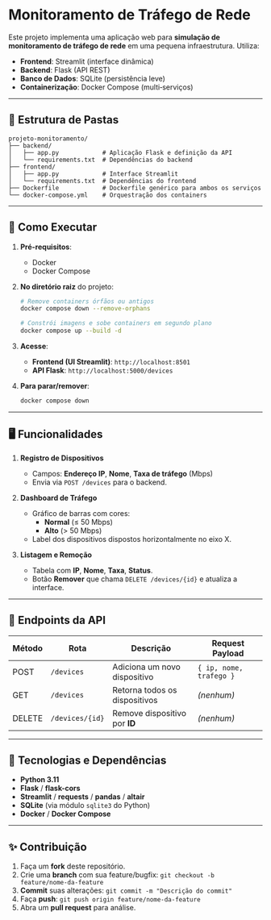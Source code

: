 # Monitoramento de Tráfego de Rede

Este projeto implementa uma aplicação web para **simulação de monitoramento de tráfego de rede** em uma pequena infraestrutura. Utiliza:

- **Frontend**: Streamlit (interface dinâmica)
- **Backend**: Flask (API REST)
- **Banco de Dados**: SQLite (persistência leve)
- **Containerização**: Docker Compose (multi‑serviços)

---

## 📁 Estrutura de Pastas
```
projeto-monitoramento/
├── backend/
│   ├── app.py            # Aplicação Flask e definição da API
│   └── requirements.txt  # Dependências do backend
├── frontend/
│   ├── app.py            # Interface Streamlit
│   └── requirements.txt  # Dependências do frontend
├── Dockerfile            # Dockerfile genérico para ambos os serviços
└── docker-compose.yml    # Orquestração dos containers
```

---

## 🚀 Como Executar

1. **Pré-requisitos**:
   - Docker
   - Docker Compose

2. **No diretório raiz** do projeto:
   ```bash
   # Remove containers órfãos ou antigos
   docker compose down --remove-orphans

   # Constrói imagens e sobe containers em segundo plano
   docker compose up --build -d
   ```

3. **Acesse**:
   - **Frontend (UI Streamlit)**: `http://localhost:8501`
   - **API Flask**: `http://localhost:5000/devices`

4. **Para parar/remover**:
   ```bash
   docker compose down
   ```

---

## 🖥️ Funcionalidades

1. **Registro de Dispositivos**
   - Campos: **Endereço IP**, **Nome**, **Taxa de tráfego** (Mbps)
   - Envia via `POST /devices` para o backend.

2. **Dashboard de Tráfego**
   - Gráfico de barras com cores:
     - **Normal** (≤ 50 Mbps)
     - **Alto** (> 50 Mbps)
   - Label dos dispositivos dispostos horizontalmente no eixo X.

3. **Listagem e Remoção**
   - Tabela com **IP**, **Nome**, **Taxa**, **Status**.
   - Botão **Remover** que chama `DELETE /devices/{id}` e atualiza a interface.

---

## 🔌 Endpoints da API

| Método | Rota            | Descrição                        | Request Payload         |
|--------|-----------------|----------------------------------|-------------------------|
| POST   | `/devices`      | Adiciona um novo dispositivo     | `{ ip, nome, trafego }` |
| GET    | `/devices`      | Retorna todos os dispositivos    | *(nenhum)*              |
| DELETE | `/devices/{id}` | Remove dispositivo por **ID**    | *(nenhum)*              |

---

## 📜 Tecnologias e Dependências

- **Python 3.11**
- **Flask** / **flask-cors**
- **Streamlit** / **requests** / **pandas** / **altair**
- **SQLite** (via módulo `sqlite3` do Python)
- **Docker** / **Docker Compose**

---

## ✨ Contribuição

1. Faça um **fork** deste repositório.
2. Crie uma **branch** com sua feature/bugfix: `git checkout -b feature/nome-da-feature`
3. **Commit** suas alterações: `git commit -m "Descrição do commit"`
4. Faça **push**: `git push origin feature/nome-da-feature`
5. Abra um **pull request** para análise.


